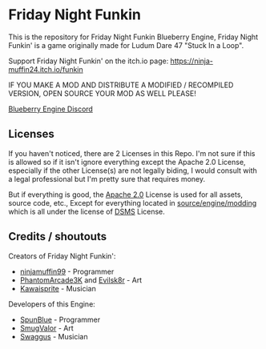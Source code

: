 # Friday Night Funkin

This is the repository for Friday Night Funkin Blueberry Engine, Friday Night Funkin' is a game originally made for Ludum Dare 47 "Stuck In a Loop".

Support Friday Night Funkin' on the itch.io page: https://ninja-muffin24.itch.io/funkin

IF YOU MAKE A MOD AND DISTRIBUTE A MODIFIED / RECOMPILED VERSION, OPEN SOURCE YOUR MOD AS WELL PLEASE!

[Blueberry Engine Discord](https://discord.gg/ct6VQqE6Mu)

## Licenses
If you haven't noticed, there are 2 Licenses in this Repo. I'm not sure if this is allowed so if it isn't ignore everything except the Apache 2.0 License, especially if the other License(s) are not legally biding, I would consult with a legal professional but I'm pretty sure that requires money.

But if everything is good, the [Apache 2.0](https://github.com/SpunBlue/FNF-Blueberry-Engine/blob/main/LICENSE) License is used for all assets, source code, etc., Except for everything located in [source/engine/modding](https://github.com/SpunBlue/FNF-Blueberry-Engine/blob/main/source/engine/modding) which is all under the license of [DSMS](https://github.com/SpunBlue/FNF-Blueberry-Engine/blob/main/source/engine/modding/LICENSE) License.

## Credits / shoutouts

Creators of Friday Night Funkin':
- [ninjamuffin99](https://twitter.com/ninja_muffin99) - Programmer
- [PhantomArcade3K](https://twitter.com/phantomarcade3k) and [Evilsk8r](https://twitter.com/evilsk8r) - Art
- [Kawaisprite](https://twitter.com/kawaisprite) - Musician

Developers of this Engine:
- [SpunBlue](https://twitter.com/SpunBlue) - Programmer
- [SmugValor](https://twitter.com/SmugValor) - Art
- [Swaggus](https://twitter.com/Swagguswithtwog) - Musician
